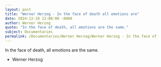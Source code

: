 ```yaml
---
layout: post
title: "Werner Herzog - In the face of death all emotions are"
date: 2024-12-28 12:00:00 -0000
author: Werner Herzog
quote: "In the face of death, all emotions are the same."
subject: Documentaries
permalink: /Documentaries/Werner Herzog/Werner Herzog - In the face of death all emotions are
---
```


In the face of death, all emotions are the same.

- Werner Herzog
